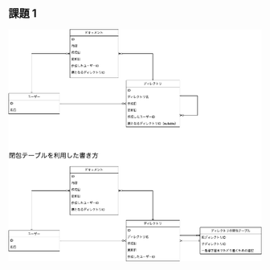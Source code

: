 ## 課題 1

![image](https://raw.githubusercontent.com/yuikoito/PrAhaChallenge/master/db/db-modeling-4/DB4%20Diagram.drawio.png)
